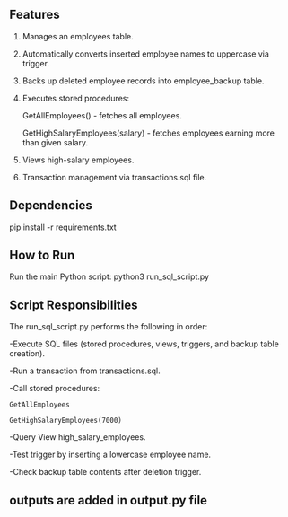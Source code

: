 ## Features

1. Manages an employees table.

2. Automatically converts inserted employee names to uppercase via trigger.

3. Backs up deleted employee records into employee_backup table.

4. Executes stored procedures:

    GetAllEmployees() - fetches all employees.

    GetHighSalaryEmployees(salary) - fetches employees earning more than given salary.

5. Views high-salary employees.

6. Transaction management via transactions.sql file.


## Dependencies

pip install -r requirements.txt


## How to Run

Run the main Python script:  python3 run_sql_script.py


## Script Responsibilities

The run_sql_script.py performs the following in order:

-Execute SQL files (stored procedures, views, triggers, and backup table creation).

-Run a transaction from transactions.sql.

-Call stored procedures:

    GetAllEmployees

    GetHighSalaryEmployees(7000)

-Query View high_salary_employees.

-Test trigger by inserting a lowercase employee name.

-Check backup table contents after deletion trigger.

## outputs are added in output.py file